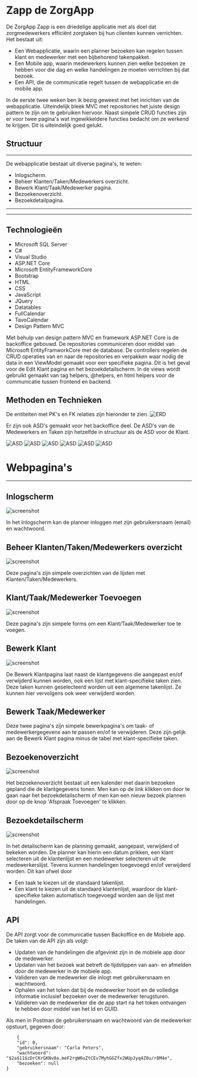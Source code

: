 # Zapp de ZorgApp

De ZorgApp Zapp is een driedelige applicatie met als doel dat zorgmedewerkers efficiënt zorgtaken bij hun clienten kunnen verrichten. Het bestaat uit:
* Een Webapplicatie, waarin een planner bezoeken kan regelen tussen klant en medewerker met een bijbehorend takenpakket.
* Een Mobile app, waarin medewerkers kunnen zien welke bezoeken ze hebben voor die dag en welke handelingen ze moeten verrichten bij dat bezoek.
* Een API, die de communicatie regelt tussen de webapplicatie en de mobile app.

In de eerste twee weken ben ik bezig geweest met het inrichten van de webapplicatie. Uiteindelijk bleek MVC met repositories het juiste design pattern te zijn om te gebruiken hiervoor. Naast simpele CRUD functies zijn er voor twee pagina's wat ingewikkeldere functies bedacht om ze werkend te krijgen. Dit is uiteindelijk goed gelukt. 

## Structuur

---

De webapplicatie bestaat uit diverse pagina's, te weten:

* Inlogscherm.
* Beheer Klanten/Taken/Medewerkers overzicht.
* Bewerk Klant/Taak/Medewerker pagina.
* Bezoekenoverzicht.
* Bezoekdetailpagina.

---
---

## Technologieën

* Microsoft SQL Server
* C#
* Visual Studio
* ASP.NET Core
* Microsoft EntityFrameworkCore
* Bootstrap
* HTML
* CSS
* JavaScript
* JQuery
* Datatables
* FullCalendar
* TavoCalendar
* Design Pattern MVC

Met behulp van design pattern MVC en framework ASP.NET Core is de backoffice gebouwd. De repositories communiceren door middel van Microsoft EntityFramworkCore met de database. De controllers regelen de CRUD operaties van en naar de repositories en verpakken waar nodig de data in een ViewModel gemaakt voor een specifieke pagina. Dit is het geval voor de Edit Klant pagina en het bezoekdetailscherm. In de views wordt gebruikt gemaakt van tag helpers, @helpers, en html helpers voor de communicatie tussen frontend en backend.

## Methoden en Technieken

De entiteiten met PK's en FK relaties zijn hieronder te zien.
![ERD](./wwwroot/lib/Read/ERD_ZAPP.png)

Er zijn ook ASD's gemaakt voor het backoffice deel. 
De ASD's van de Medewerkers en Taken zijn hetzelfde in structuur als de ASD voor de Klant.

![ASD](./wwwroot/lib/Read/ASD_CRUDKlant.png)
![ASD](./wwwroot/lib/Read/ASD_KSTaken.png)
![ASD](./wwwroot/lib/Read/ASD_MaakBezoek.png)
![ASD](./wwwroot/lib/Read/ASD_MaakBezoek2.png)
![ASD](./wwwroot/lib/Read/ASD_MaakBezoek3.png)
![ASD](./wwwroot/lib/Read/ASD_OverzichtBezoeken.png)

# Webpagina's

---

## Inlogscherm

![screenshot](./wwwroot/lib/Read/inlogScreenshot.PNG)

In het Inlogscherm kan de planner inloggen met zijn gebruikersnaam (email) en wachtwoord.

## Beheer Klanten/Taken/Medewerkers overzicht

![screenshot](./wwwroot/lib/Read/klantScreenshot.PNG)

Deze pagina's zijn simpele overzichten van de lijsten met Klanten/Taken/Medewerkers.

## Klant/Taak/Medewerker Toevoegen

![screenshot](./wwwroot/lib/Read/formScreenshot.PNG)

Deze pagina's zijn simpele forms om een Klant/Taak/Medewerker toe te voegen.

## Bewerk Klant

![screenshot](./wwwroot/lib/Read/klantEditScreenshot.PNG)

De Bewerk Klantpagina laat naast de klantgegevens die aangepast en/of verwijderd kunnen worden, ook een lijst met klant-specifieke taken zien. Deze taken kunnen geselecteerd worden uit een algemene takenlijst. Ze kunnen hier vervolgens ook weer verwijderd worden.

## Bewerk Taak/Medewerker

Deze twee pagina's zijn simpele bewerkpagina's om taak- of medewerkergegevens aan te passen en/of te verwijderen. Deze zijn gelijk aan de Bewerk Klant pagina minus de 
tabel met klant-specifieke taken.

## Bezoekenoverzicht

![screenshot](./wwwroot/lib/Read/kalenderScreenshot.PNG)

Het bezoekenoverzicht bestaat uit een kalender met daarin bezoeken gepland die de klantgegevens tonen. Men kan op de link klikken om door te gaan naar het bezoekdetailscherm of men kan een nieuw bezoek plannen door op de knop 'Afspraak Toevoegen' te klikken.

## Bezoekdetailscherm

![screenshot](./wwwroot/lib/Read/bezoekDetailScreenshot.PNG)

In het detailscherm kan de planning gemaakt, aangepast, verwijderd of bekeken worden. De planner kan hierin een datum prikken, een klant selecteren uit de klantenlijst en een medewerker selecteren uit de medewerkerslijst. Tevens kunnen handelingen toegevoegd en/of verwijderd worden. Dit kan ofwel door
* Een taak te kiezen uit de standaard takenlijst.
* Een klant te kiezen uit de standaard klantenlijst, waardoor de klant-specifieke taken automatisch toegevoegd worden aan de lijst met handelingen.

## API

De API zorgt voor de communicatie tussen Backoffice en de Mobiele app.
De taken van de API zijn als volgt:
* Updaten van de handelingen die afgevinkt zijn in de mobiele app door de medewerker.
* Updaten van het bezoek wat betreft de tijdstippen van aan- en afmelden door de medewerker in de mobiele app.
* Valideren van de medewerker die inlogt met gebruikersnaam en wachtwoord.
* Ophalen van het token dat bij de medewerker hoort en de volledige informatie inclusief bezoeken over de medewerker terugsturen.
* Valideren van de medewerker die de app start na het token ontvangen te hebben door middel van het Id en GUID.

Als men in Postman de gebruikersnaam en wachtwoord van de medewerker opstuurt, gegeven door:
```
	{
    "id": 0,
    "gebruikersnaam": "Carla Peters",
    "wachtwoord": "$2a$11$zDrCKrGKNv8a.meF2rgW6uZtCEv7MyhGGZfx2WUpJyq4Z8u/r8M4e",
    "bezoeken": null
}
```






